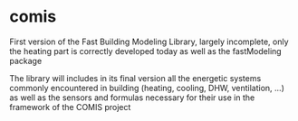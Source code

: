 # comis
First version of the Fast Building Modeling Library, largely incomplete, only the heating part is correctly developed today as well as the fastModeling package

The library will includes in its final version all the energetic systems commonly encountered in building (heating, cooling, DHW, ventilation, ...) as well as the sensors and formulas necessary for their use in the framework of the COMIS project
